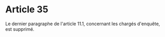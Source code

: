 # Article 35

  
Le dernier paragraphe de l'article 11.1, concernant les chargés d'enquête, est supprimé.

